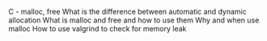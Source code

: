 C - malloc, free
What is the difference between automatic and dynamic allocation
What is malloc and free and how to use them
Why and when use malloc
How to use valgrind to check for memory leak
